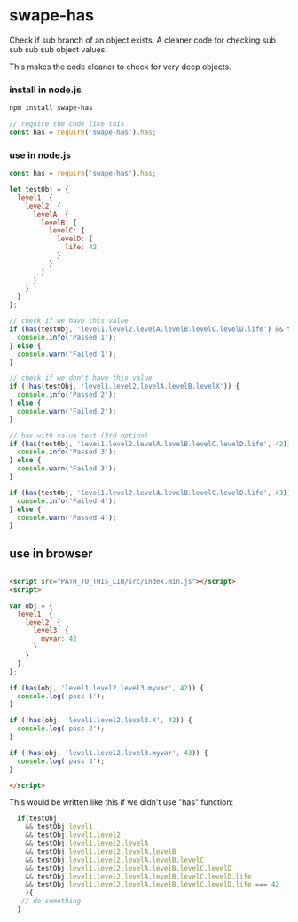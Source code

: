 # swape-has
Check if sub branch of an object exists. A cleaner code for checking sub sub sub sub object values.

This makes the code cleaner to check for very deep objects.


### install in node.js

```bash
npm install swape-has
```

```javascript
// require the code like this
const has = require('swape-has').has;

```

### use in node.js

```javascript
const has = require('swape-has').has;

let testObj = {
  level1: {
    level2: {
      levelA: {
        levelB: {
          levelC: {
            levelD: {
              life: 42
            }
          }
        }
      }
    }
  }
};

// check if we have this value
if (has(testObj, 'level1.level2.levelA.levelB.levelC.levelD.life') && testObj.level1.level2.levelA.levelB.levelC.levelD.life === 42) {
  console.info('Passed 1');
} else {
  console.warn('Failed 1');
}

// check if we don't have this value
if (!has(testObj, 'level1.level2.levelA.levelB.levelX')) {
  console.info('Passed 2');
} else {
  console.warn('Failed 2');
}

// has with value test (3rd option)
if (has(testObj, 'level1.level2.levelA.levelB.levelC.levelD.life', 42)) {
  console.info('Passed 3');
} else {
  console.warn('Failed 3');
}

if (has(testObj, 'level1.level2.levelA.levelB.levelC.levelD.life', 43)) {
  console.info('Failed 4');
} else {
  console.warn('Passed 4');
}

```

## use in browser
```html

<script src="PATH_TO_THIS_LIB/src/index.min.js"></script>
<script>

var obj = {
  level1: {
    level2: {
      level3: {
        myvar: 42
      }
    }
  }
};

if (has(obj, 'level1.level2.level3.myvar', 42)) {
  console.log('pass 1');
}

if (!has(obj, 'level1.level2.level3.X', 42)) {
  console.log('pass 2');
}

if (!has(obj, 'level1.level2.level3.myvar', 43)) {
  console.log('pass 3');
}

</script>

```

This would be written like this if we didn't use "has" function:
```javascript
  if(testObj
    && testObj.level1
    && testObj.level1.level2
    && testObj.level1.level2.levelA
    && testObj.level1.level2.levelA.levelB
    && testObj.level1.level2.levelA.levelB.levelC
    && testObj.level1.level2.levelA.levelB.levelC.levelD
    && testObj.level1.level2.levelA.levelB.levelC.levelD.life
    && testObj.level1.level2.levelA.levelB.levelC.levelD.life === 42
    ){
   // do something
  }
```
